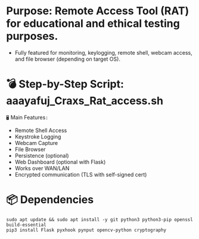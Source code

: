# Purpose: Remote Access Tool (RAT) for educational and ethical testing purposes. 
* Fully featured for monitoring, keylogging, remote shell, webcam access, and file browser (depending on target OS).

# 💣 Step-by-Step Script: aaayafuj_Craxs_Rat_access.sh
`🖥️` Main Features`:`
* Remote Shell Access
* Keystroke Logging
* Webcam Capture
* File Browser
* Persistence (optional)
* Web Dashboard (optional with Flask)
* Works over WAN/LAN
* Encrypted communication (TLS with self-signed cert)

# 📦 Dependencies
    sudo apt update && sudo apt install -y git python3 python3-pip openssl build-essential
    pip3 install Flask pyxhook pynput opencv-python cryptography
